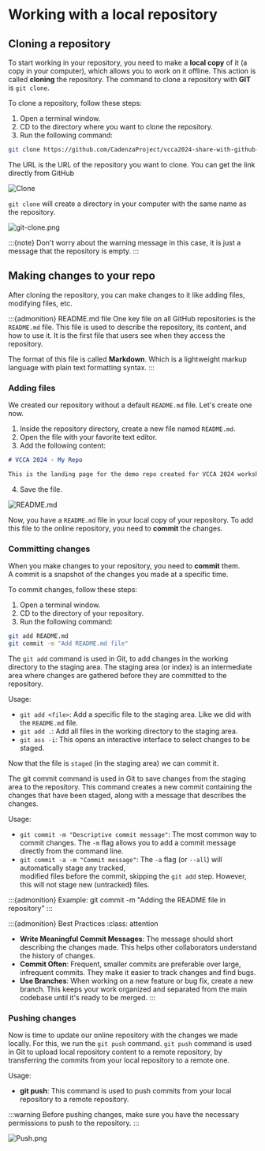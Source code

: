 # Working with a local repository

## Cloning a repository

To start working in your repository, you need to make a **local copy** of it
(a copy in your computer), which allows you to work on it offline. 
This action is called **cloning** the repository. 
The command to clone a repository with **GIT** is `git clone`. 

To clone a repository, follow these steps:

1. Open a terminal window.
2. CD to the directory where you want to clone the repository.
3. Run the following command:

```bash
git clone https://github.com/CadenzaProject/vcca2024-share-with-github-demo.git
```

The URL is the URL of the repository you want to clone.
You can get the link directly from GitHub

![Clone](../figures/clone.png)

`git clone` will create a directory in your computer with the same name as the repository.

![git-clone.png](../figures/git-clone.png)

:::{note}
Don't worry about the warning message in this case, it is just a message that the repository is empty.
:::

## Making changes to your repo

After cloning the repository, you can make changes to it like
adding files, modifying files, etc.

:::{admonition} README.md file
One key file on all GitHub repositories is the `README.md` file.
This file is used to describe the repository, its content, and how to use it.
It is the first file that users see when they access the repository.

The format of this file is called **Markdown**. 
Which is a lightweight markup language with plain text formatting syntax.
:::

### Adding files

We created our repository without a default `README.md` file.
Let's create one now.

1. Inside the repository directory, create a new file named `README.md`.
2. Open the file with your favorite text editor.
3. Add the following content:
```markdown
# VCCA 2024 - My Repo

This is the landing page for the demo repo created for VCCA 2024 workshop on sharing with GitHub.
```
4. Save the file.

![README.md](../figures/readme-md.png)

Now, you have a `README.md` file in your local copy of your repository.
To add this file to the online repository, you need to **commit** the changes.

### Committing changes

When you make changes to your repository, you need to **commit** them.  
A commit is a snapshot of the changes you made at a specific time.

To commit changes, follow these steps:

1. Open a terminal window.
2. CD to the directory of your repository.
3. Run the following command:

```bash
git add README.md
git commit -m "Add README.md file"
```

The `git add` command is used in Git, to add changes in the working directory to the staging area. 
The staging area (or index) is an intermediate area where changes are gathered before they are committed to the repository.

Usage:
* `git add <file>`: Add a specific file to the staging area. Like we did with the `README.md` file.
* `git add .`: Add all files in the working directory to the staging area.
* `git ass -i`: This opens an interactive interface to select changes to be staged.

Now that the file is `staged` (in the staging area) we can commit it.

The git commit command is used in Git to save changes from the staging area to the repository. 
This command creates a new commit containing the changes that have been staged, 
along with a message that describes the changes.

Usage:
* `git commit -m "Descriptive commit message"`: The most common way to commit changes. The `-m` flag allows you to add a commit message directly from the command line.
* `git commit -a -m "Commit message"`: The `-a` flag (or `--all`) will automatically stage any tracked,  
modified files before the commit, skipping the `git add` step. However, this will not stage new (untracked) files. 

:::{admonition} Example:
git commit -m "Adding the README file in repository"
:::

:::{admonition} Best Practices
:class: attention
* **Write Meaningful Commit Messages**: The message should short describing the changes made. This helps other collaborators understand the history of changes.
* **Commit Often**: Frequent, smaller commits are preferable over large, infrequent commits. They make it easier to track changes and find bugs.
* **Use Branches**: When working on a new feature or bug fix, create a new branch. This keeps your work organized and separated from the main codebase until it's ready to be merged.
:::

### Pushing changes

Now is time to update our online repository with the changes we made locally.
For this, we run the `git push` command. 
`git push` command is used in Git to upload local repository content to a remote repository,
by transferring the commits from your local repository to a remote one.

Usage:
* **git push**: This command is used to push commits from your local repository to a remote repository.

:::warning
Before pushing changes, make sure you have the necessary permissions to push to the repository.
:::

![Push.png](../figures/git-push.png)





